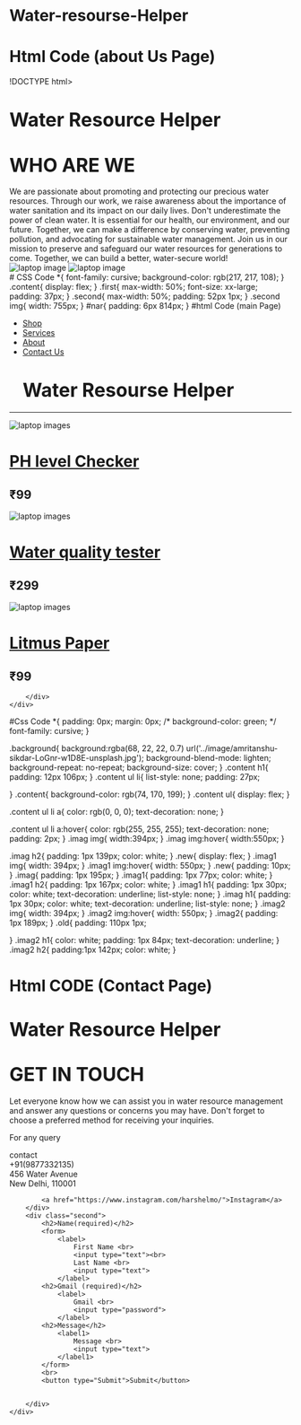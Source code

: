 # Water-resourse-Helper
# Html Code (about Us Page)
!DOCTYPE html>
<html lang="en">
<head>
    <meta charset="UTF-8">
    <meta name="viewport" content="width=device-width, initial-scale=1.0">
    <title>About</title>
    <link rel="stylesheet" href="css/about.css">
</head>
<body>
    <h1 id="nar"><big>Water Resource Helper</big></h1>
    <div class="content">
        <div class="first">
            <h1><big>WHO ARE WE</big></h1>
            <p1>We are passionate about promoting and protecting our precious water resources. Through our work, we raise awareness about the importance of water sanitation and its impact on our daily lives.</p1>
            <p2>Don't underestimate the power of clean water. It is essential for our health, our environment, and our future. Together, we can make a difference by conserving water, preventing pollution, and advocating for sustainable water management.</p2>
            <p3>Join us in our mission to preserve and safeguard our water resources for generations to come. Together, we can build a better, water-secure world!</p3>
        </div>
        <div class="second">
            <img src="https://sindonbschool.com/uploads/59_1691148105852_1691148105852.jpg" alt="laptop image">
            <img src="https://resize.indiatvnews.com/en/resize/newbucket/1200_-/2021/05/lpu-1622019877.jpg" alt="laptop image">
        </div>
    </div>
</body>
</html>
# CSS Code
*{
    font-family: cursive;
    background-color: rgb(217, 217, 108);
}
.content{
    display: flex;
}
.first{
    max-width: 50%;
    font-size: xx-large;
    padding: 37px;
}
.second{
    max-width: 50%;
    padding: 52px 1px;
}
.second img{
    width: 755px;
}
#nar{
    padding: 6px 814px;
}
#html Code (main Page)
<!DOCTYPE html>
<html lang="en">
<head>
    <meta charset="UTF-8">
    <meta name="viewport" content="width=device-width, initial-scale=1.0">
    <title>Water Resource Management</title>
    <link rel="stylesheet" href="css/style.css">
</head>
<body>
    <div class="main">
        <div class="content">
            <ul>
                <li><a href="index.html">Shop</a></li>
                <li><a href="services.html">Services</a></li>
                <li><a href="about.html">About</a></li>
                <li><a href="contact.html">Contact Us</a></li>
                <h1><big>Water Resourse Helper</big></h1>
            </ul>
            <hr>    
        </div>
    </div>
    <div class="color background">
        <div class="new">
            <div class="imag">
                <img src="https://m.media-amazon.com/images/I/61Ou270dLfS.jpg" alt="laptop images">
                <a href="https://www.amazon.in/Testing-Alkaline-level-Litmus-liquid/dp/B097N99BLV"><h1>PH level Checker</h1></a>
                <h2>₹99</h2>
            </div>
            <div class="imag1">
                <img src="https://www.jiomart.com/images/product/original/rvbjddx5wz/rcsp-digital-tds-total-dissolved-solids-meter-water-purity-quality-measuring-device-tester-product-images-orvbjddx5wz-p597939455-0-202301281521.jpg?im=Resize=(1000,1000)" alt="laptop images">
                <a href="https://www.jiomart.com/p/homeimprovement/rcsp-digital-tds-total-dissolved-solids-meter-water-purity-quality-measuring-device-tester/597939455"><h1>Water quality tester</h1></a>
                <h2>₹299</h2>
            </div>
        </div>
        <div class="old">
            <div class="imag2">
                <img src="https://m.media-amazon.com/images/I/51LRN0Jz35L._AC_UF1000,1000_QL80_.jpg" alt="laptop images">
                <a href="https://www.amazon.in/YKS-5841611-Indicator-Litmus-Testing/dp/B00FFZUI66"><h1>Litmus Paper</h1></a>
                <h2>₹99</h2>
            </div>
            
        </div>
    </div>
</body>
</html>
#Css Code
*{
    padding: 0px;
    margin: 0px;
   /* background-color: green; */
    font-family: cursive;
}

.background{
    background:rgba(68, 22, 22, 0.7) url('../image/amritanshu-sikdar-LoGnr-w1D8E-unsplash.jpg');
    background-blend-mode: lighten;
    background-repeat: no-repeat;
    background-size: cover;
}
.content h1{
    padding: 12px 106px;
}
.content ul li{
    list-style: none;
    padding: 27px;
    
}
.content{
    background-color: rgb(74, 170, 199);
}
.content ul{
    display: flex;
}

.content ul li a{
    color: rgb(0, 0, 0);
    text-decoration: none;
}

.content ul li a:hover{
    color: rgb(255, 255, 255);
    text-decoration: none;
    padding: 2px;
}
.imag img{
    width:394px;
}
.imag img:hover{
    width:550px;
}

.imag h2{
    padding: 1px 139px;
    color: white;
}
.new{
    display: flex;
}
.imag1 img{
    width: 394px;
}
.imag1 img:hover{
    width: 550px;
}
.new{
    padding: 10px;
}
.imag{
    padding: 1px 195px;
}
.imag1{
    padding: 1px 77px;
    color: white;
}
.imag1 h2{
    padding: 1px 167px;
    color: white;
}
.imag1 h1{
    padding: 1px 30px;
    color: white;
    text-decoration: underline;
    list-style: none;
}
.imag h1{
    padding: 1px 30px;
    color: white;
    text-decoration: underline;
    list-style: none;
}
.imag2 img{
    width: 394px;
}
.imag2 img:hover{
    width: 550px;
}
.imag2{
    padding: 1px 189px;
}
.old{
    padding: 110px 1px;

}
.imag2 h1{
    color: white;
    padding: 1px 84px;
    text-decoration: underline;
}
.imag2 h2{
    padding:1px 142px;
    color: white;
}
# Html CODE (Contact Page)
<!DOCTYPE html>
<html lang="en">
<head>
    <meta charset="UTF-8">
    <meta name="viewport" content="width=device-width, initial-scale=1.0">
    <title>Contact Us</title>
    <link rel="stylesheet" href="css/contact.css">
</head>
<body>
    <h1 id="hand"><big>Water Resource Helper</big></h1>
    <div class="content">
        <div class="first">
            <h1><big>GET IN TOUCH</big></h1>
            <p>Let everyone know how we can assist you in water resource management and answer any questions or concerns you may have. Don't forget to choose a preferred method for receiving your inquiries.</p>
            <p>For any query</p>
            <p>contact <br>
                +91(9877332135)
                <br>
                456 Water Avenue
                <br>
                New Delhi, 110001
            </p>
            
            <a href="https://www.instagram.com/harshelmo/">Instagram</a>
        </div>
        <div class="second">
            <h2>Name(required)</h2>
            <form>
                <label>
                    First Name <br>
                    <input type="text"><br>
                    Last Name <br>
                    <input type="text">
                </label>
            <h2>Gmail (required)</h2>
                <label>
                    Gmail <br>
                    <input type="password">
                </label>
            <h2>Message</h2>
                <label1>
                    Message <br>
                    <input type="text">
                </label1>
            </form>
            <br>
            <button type="Submit">Submit</button>


        </div>
    </div>
</body>
</html>

